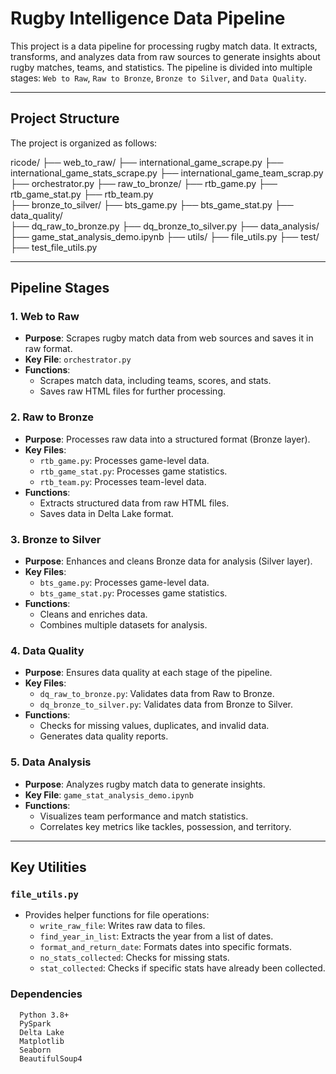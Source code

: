 # Rugby Intelligence Data Pipeline

This project is a data pipeline for processing rugby match data. It extracts, transforms, and analyzes data from raw sources to generate insights about rugby matches, teams, and statistics. 
The pipeline is divided into multiple stages: `Web to Raw`, `Raw to Bronze`, `Bronze to Silver`, and `Data Quality`.

------------------------------------------------------------------------------

## Project Structure

The project is organized as follows:

ricode/ 
      ├── web_to_raw/ 
            ├── international_game_scrape.py
            ├── international_game_stats_scrape.py
            ├── international_game_team_scrap.py
            ├── orchestrator.py
      ├── raw_to_bronze/
            ├── rtb_game.py 
            ├── rtb_game_stat.py 
            ├── rtb_team.py         
      ├── bronze_to_silver/ 
            ├── bts_game.py 
            ├── bts_game_stat.py 
      ├── data_quality/  
            ├── dq_raw_to_bronze.py
            ├── dq_bronze_to_silver.py
      ├── data_analysis/  
            ├── game_stat_analysis_demo.ipynb
      ├── utils/ 
            ├── file_utils.py
       ├── test/ 
           ├── test_file_utils.py

------------------------------------------------------------------------------

## Pipeline Stages

### 1. **Web to Raw**
   - **Purpose**: Scrapes rugby match data from web sources and saves it in raw format.
   - **Key File**: `orchestrator.py`
   - **Functions**:
     - Scrapes match data, including teams, scores, and stats.
     - Saves raw HTML files for further processing.

### 2. **Raw to Bronze**
   - **Purpose**: Processes raw data into a structured format (Bronze layer).
   - **Key Files**:
     - `rtb_game.py`: Processes game-level data.
     - `rtb_game_stat.py`: Processes game statistics.
     - `rtb_team.py`: Processes team-level data.
   - **Functions**:
     - Extracts structured data from raw HTML files.
     - Saves data in Delta Lake format.

### 3. **Bronze to Silver**
   - **Purpose**: Enhances and cleans Bronze data for analysis (Silver layer).
   - **Key Files**:
     - `bts_game.py`: Processes game-level data.
     - `bts_game_stat.py`: Processes game statistics.
   - **Functions**:
     - Cleans and enriches data.
     - Combines multiple datasets for analysis.

### 4. **Data Quality**
   - **Purpose**: Ensures data quality at each stage of the pipeline.
   - **Key Files**:
     - `dq_raw_to_bronze.py`: Validates data from Raw to Bronze.
     - `dq_bronze_to_silver.py`: Validates data from Bronze to Silver.
   - **Functions**:
     - Checks for missing values, duplicates, and invalid data.
     - Generates data quality reports.

### 5. **Data Analysis**
   - **Purpose**: Analyzes rugby match data to generate insights.
   - **Key File**: `game_stat_analysis_demo.ipynb`
   - **Functions**:
     - Visualizes team performance and match statistics.
     - Correlates key metrics like tackles, possession, and territory.

------------------------------------------------------------------------------

## Key Utilities

### `file_utils.py`
   - Provides helper functions for file operations:
     - `write_raw_file`: Writes raw data to files.
     - `find_year_in_list`: Extracts the year from a list of dates.
     - `format_and_return_date`: Formats dates into specific formats.
     - `no_stats_collected`: Checks for missing stats.
     - `stat_collected`: Checks if specific stats have already been collected.

### Dependencies
      Python 3.8+
      PySpark
      Delta Lake
      Matplotlib
      Seaborn
      BeautifulSoup4
